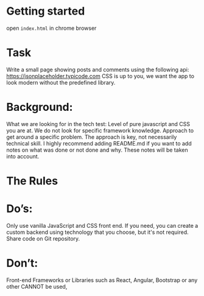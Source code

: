 # Getting started

open `index.html` in chrome browser

# Task

Write a small page showing posts and comments using the following api:
https://jsonplaceholder.typicode.com
CSS is up to you, we want the app to look modern without the predefined library.

# Background:

What we are looking for in the tech test:
Level of pure javascript and CSS you are at. We do not look for specific framework knowledge.
Approach to get around a specific problem. The approach is key, not necessarily technical skill.
I highly recommend adding README.md if you want to add notes on what was done or not done and why. These notes will be taken into account.

# The Rules

# Do’s:

Only use vanilla JavaScript and CSS front end.
If you need, you can create a custom backend using technology that you choose, but it's not required.
Share code on Git repository.

# Don’t:

Front-end Frameworks or Libraries such as React, Angular, Bootstrap or any other CANNOT be used,
